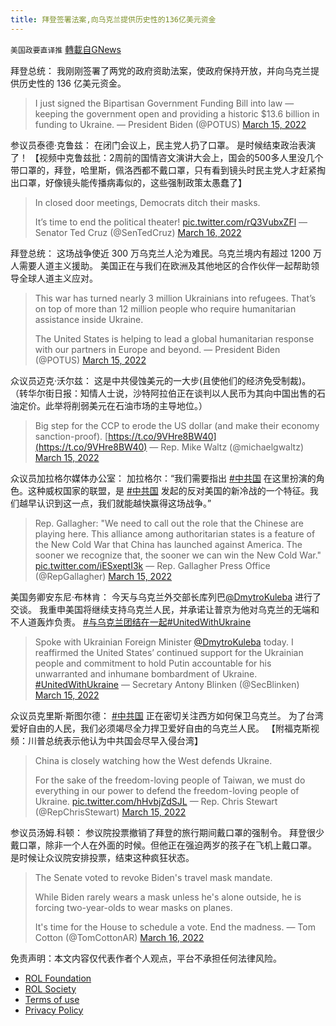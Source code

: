 ```yaml
---
title: 拜登签署法案,向乌克兰提供历史性的136亿美元资金
---
```

`美国政要直译推` [轉載自GNews](https://gnews.org/zh-hans/2172182/)

拜登总统： 我刚刚签署了两党的政府资助法案，使政府保持开放，并向乌克兰提供历史性的 136 亿美元资金。



> I just signed the Bipartisan Government Funding Bill into law — keeping the government open and providing a historic $13.6 billion in funding to Ukraine.
> — President Biden (@POTUS) [March 15, 2022](https://twitter.com/POTUS/status/1503804282532859905?ref_src=twsrc%5Etfw)



参议员泰德·克鲁兹： 在闭门会议上，民主党人扔了口罩。 是时候结束政治表演了！ 【视频中克鲁兹批：2周前的国情咨文演讲大会上，国会的500多人里没几个带口罩的，拜登，哈里斯，佩洛西都不戴口罩，只有看到镜头时民主党人才赶紧掏出口罩，好像镜头能传播病毒似的，这些强制政策太愚蠢了】



> In closed door meetings, Democrats ditch their masks.
>  
> It’s time to end the political theater! [pic.twitter.com/rQ3VubxZFl](https://t.co/rQ3VubxZFl)
> — Senator Ted Cruz (@SenTedCruz) [March 16, 2022](https://twitter.com/SenTedCruz/status/1503895886425903105?ref_src=twsrc%5Etfw)



拜登总统： 这场战争使近 300 万乌克兰人沦为难民。乌克兰境内有超过 1200 万人需要人道主义援助。 美国正在与我们在欧洲及其他地区的合作伙伴一起帮助领导全球人道主义应对。



> This war has turned nearly 3 million Ukrainians into refugees. That’s on top of more than 12 million people who require humanitarian assistance inside Ukraine. 
>  
> The United States is helping to lead a global humanitarian response with our partners in Europe and beyond.
> — President Biden (@POTUS) [March 15, 2022](https://twitter.com/POTUS/status/1503820553399984130?ref_src=twsrc%5Etfw)



众议员迈克·沃尔兹： 这是中共侵蚀美元的一大步(且使他们的经济免受制裁)。 （转华尔街日报：知情人士说，沙特阿拉伯正在谈判以人民币为其向中国出售的石油定价。此举将削弱美元在石油市场的主导地位。）



> Big step for the CCP to erode the US dollar (and make their economy sanction-proof). [https://t.co/9VHre8BW40](https://t.co/9VHre8BW40)
> — Rep. Mike Waltz (@michaelgwaltz) [March 15, 2022](https://twitter.com/michaelgwaltz/status/1503774897000038409?ref_src=twsrc%5Etfw)



众议员加拉格尔媒体办公室： 加拉格尔：“我们需要指出 [#中共国](https://twitter.com/hashtag/%E4%B8%AD%E5%85%B1%E5%9B%BD?src=hashtag_click) 在这里扮演的角色。这种威权国家的联盟，是 [#中共国](https://twitter.com/hashtag/%E4%B8%AD%E5%85%B1%E5%9B%BD?src=hashtag_click) 发起的反对美国的新冷战的一个特征。我们越早认识到这一点，我们就能越快赢得这场战争。”



> Rep. Gallagher: "We need to call out the role that the Chinese are playing here. This alliance among authoritarian states is a feature of the New Cold War that China has launched against America. The sooner we recognize that, the sooner we can win the New Cold War." [pic.twitter.com/iESxeptI3k](https://t.co/iESxeptI3k)
> — Rep. Gallagher Press Office (@RepGallagher) [March 15, 2022](https://twitter.com/RepGallagher/status/1503750442026688520?ref_src=twsrc%5Etfw)



美国务卿安东尼·布林肯： 今天与乌克兰外交部长库列巴[@DmytroKuleba](https://twitter.com/DmytroKuleba) 进行了交谈。 我重申美国将继续支持乌克兰人民，并承诺让普京为他对乌克兰的无端和不人道轰炸负责。 [#与乌克兰团结在一起](https://twitter.com/hashtag/%E4%B8%8E%E4%B9%8C%E5%85%8B%E5%85%B0%E5%9B%A2%E7%BB%93%E5%9C%A8%E4%B8%80%E8%B5%B7?src=hashtag_click)[#UnitedWithUkraine](https://twitter.com/hashtag/UnitedWithUkraine?src=hashtag_click)



> Spoke with Ukrainian Foreign Minister [@DmytroKuleba](https://twitter.com/DmytroKuleba?ref_src=twsrc%5Etfw) today. I reaffirmed the United States’ continued support for the Ukrainian people and commitment to hold Putin accountable for his unwarranted and inhumane bombardment of Ukraine. [#UnitedWithUkraine](https://twitter.com/hashtag/UnitedWithUkraine?src=hash&amp;ref_src=twsrc%5Etfw)
> — Secretary Antony Blinken (@SecBlinken) [March 15, 2022](https://twitter.com/SecBlinken/status/1503831874652848130?ref_src=twsrc%5Etfw)



众议员克里斯·斯图尔德： [#中共国](https://twitter.com/hashtag/%E4%B8%AD%E5%85%B1%E5%9B%BD?src=hashtag_click) 正在密切关注西方如何保卫乌克兰。 为了台湾爱好自由的人民，我们必须竭尽全力捍卫爱好自由的乌克兰人民。 【附福克斯视频：川普总统表示他认为中共国会尽早入侵台湾】



> China is closely watching how the West defends Ukraine.
> 
> For the sake of the freedom-loving people of Taiwan, we must do everything in our power to defend the freedom-loving people of Ukraine. [pic.twitter.com/hHvbjZdSJL](https://t.co/hHvbjZdSJL)
> — Rep. Chris Stewart (@RepChrisStewart) [March 15, 2022](https://twitter.com/RepChrisStewart/status/1503832516003835905?ref_src=twsrc%5Etfw)



参议员汤姆.科顿： 参议院投票撤销了拜登的旅行期间戴口罩的强制令。 拜登很少戴口罩，除非一个人在外面的时候。但他正在强迫两岁的孩子在飞机上戴口罩。 是时候让众议院安排投票，结束这种疯狂状态。



> The Senate voted to revoke Biden's travel mask mandate. 
> 
> While Biden rarely wears a mask unless he's alone outside, he is forcing two-year-olds to wear masks on planes. 
> 
> It's time for the House to schedule a vote. End the madness.
> — Tom Cotton (@TomCottonAR) [March 16, 2022](https://twitter.com/TomCottonAR/status/1503908925376241666?ref_src=twsrc%5Etfw)



 

免责声明：本文内容仅代表作者个人观点，平台不承担任何法律风险。

- [ROL Foundation](https://rolfoundation.org/)
- [ROL Society](https://rolsociety.org/)
- [Terms of use](https://gnews.org/terms-of-use-3/)
- [Privacy Policy](https://gnews.org/privacy-policy/)
